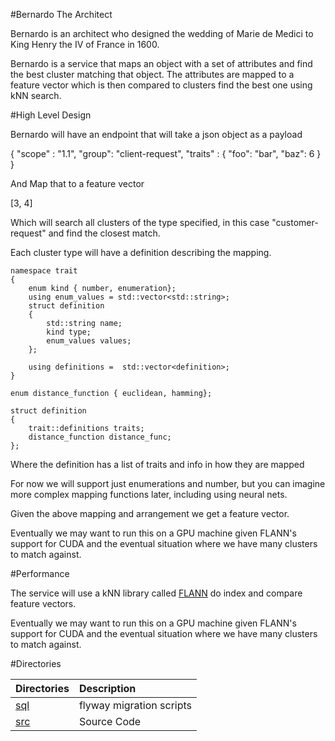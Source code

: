 #Bernardo The Architect

Bernardo is an architect who designed the wedding of Marie de Medici to King 
Henry the IV of France in 1600.

Bernardo is a service that maps an object with a set of attributes and find the best
cluster matching that object. The attributes are mapped to a feature vector which is then
compared to clusters find the best one using kNN search.

#High Level Design

Bernardo will have an endpoint that will take a json object as a payload

  {
     "scope" : "1.1",
     "group": "client-request",
     "traits" : {
        "foo": "bar",
        "baz": 6
     }
  } 

And Map that to a feature vector

  [3, 4]

Which will search all clusters of the type specified, in this case "customer-request"
and find the closest match.

Each cluster type will have a definition describing the mapping.

    namespace trait
    {
        enum kind { number, enumeration};
        using enum_values = std::vector<std::string>;
        struct definition
        {
            std::string name;
            kind type;
            enum_values values;
        };

        using definitions =  std::vector<definition>;
    }

    enum distance_function { euclidean, hamming};

    struct definition
    {
        trait::definitions traits;
        distance_function distance_func;
    };

Where the definition has a list of traits and info in how they are mapped

For now we will support just enumerations and number, but you can imagine more complex
mapping functions later, including using neural nets.

Given the above mapping and arrangement we get a feature vector.

Eventually we may want to run this on a GPU machine given FLANN's support for CUDA and the eventual
situation where we have many clusters to match against.

#Performance

The service will use a kNN library called [FLANN](http://www.cs.ubc.ca/research/flann/) do index
and compare feature vectors.

Eventually we may want to run this on a GPU machine given FLANN's support for CUDA and the eventual
situation where we have many clusters to match against.

#Directories
 
| Directories                            | Description                                                                                                  |
|:---------------------------------------|:-------------------------------------------------------------------------------------------------------------|
| [sql](sql)                             | flyway migration scripts|
| [src](src)                             | Source Code |


